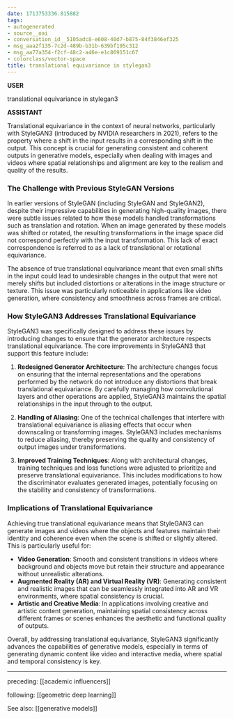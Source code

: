 ```yaml
---
date: 1713753336.815882
tags:
- autogenerated
- source__oai
- conversation_id__5105adc8-e608-40d7-b875-84f3846ef325
- msg_aaa2f135-7c2d-489b-b31b-639bf195c312
- msg_aa77a354-f2cf-48c2-a46e-e1c869151c67
- colorclass/vector-space
title: translational equivariance in stylegan3
---
```


**USER**

translational equivariance in stylegan3


**ASSISTANT**

Translational equivariance in the context of neural networks, particularly with StyleGAN3 (introduced by NVIDIA researchers in 2021), refers to the property where a shift in the input results in a corresponding shift in the output. This concept is crucial for generating consistent and coherent outputs in generative models, especially when dealing with images and videos where spatial relationships and alignment are key to the realism and quality of the results.

### The Challenge with Previous StyleGAN Versions

In earlier versions of StyleGAN (including StyleGAN and StyleGAN2), despite their impressive capabilities in generating high-quality images, there were subtle issues related to how these models handled transformations such as translation and rotation. When an image generated by these models was shifted or rotated, the resulting transformations in the image space did not correspond perfectly with the input transformation. This lack of exact correspondence is referred to as a lack of translational or rotational equivariance.

The absence of true translational equivariance meant that even small shifts in the input could lead to undesirable changes in the output that were not merely shifts but included distortions or alterations in the image structure or texture. This issue was particularly noticeable in applications like video generation, where consistency and smoothness across frames are critical.

### How StyleGAN3 Addresses Translational Equivariance

StyleGAN3 was specifically designed to address these issues by introducing changes to ensure that the generator architecture respects translational equivariance. The core improvements in StyleGAN3 that support this feature include:

1. **Redesigned Generator Architecture**: The architecture changes focus on ensuring that the internal representations and the operations performed by the network do not introduce any distortions that break translational equivariance. By carefully managing how convolutional layers and other operations are applied, StyleGAN3 maintains the spatial relationships in the input through to the output.

2. **Handling of Aliasing**: One of the technical challenges that interfere with translational equivariance is aliasing effects that occur when downscaling or transforming images. StyleGAN3 includes mechanisms to reduce aliasing, thereby preserving the quality and consistency of output images under transformations.

3. **Improved Training Techniques**: Along with architectural changes, training techniques and loss functions were adjusted to prioritize and preserve translational equivariance. This includes modifications to how the discriminator evaluates generated images, potentially focusing on the stability and consistency of transformations.

### Implications of Translational Equivariance

Achieving true translational equivariance means that StyleGAN3 can generate images and videos where the objects and features maintain their identity and coherence even when the scene is shifted or slightly altered. This is particularly useful for:

- **Video Generation**: Smooth and consistent transitions in videos where background and objects move but retain their structure and appearance without unrealistic alterations.
- **Augmented Reality (AR) and Virtual Reality (VR)**: Generating consistent and realistic images that can be seamlessly integrated into AR and VR environments, where spatial consistency is crucial.
- **Artistic and Creative Media**: In applications involving creative and artistic content generation, maintaining spatial consistency across different frames or scenes enhances the aesthetic and functional quality of outputs.

Overall, by addressing translational equivariance, StyleGAN3 significantly advances the capabilities of generative models, especially in terms of generating dynamic content like video and interactive media, where spatial and temporal consistency is key.


---

preceding: [[academic influencers]]  


following: [[geometric deep learning]]

See also: [[generative models]]